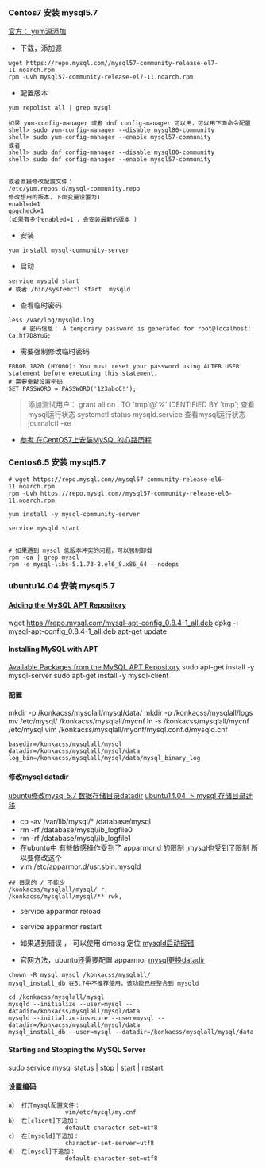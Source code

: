### Centos7 安装 mysql5.7
[官方： yum源添加](https://dev.mysql.com/downloads/repo/yum/)
- 下载，添加源
```
wget https://repo.mysql.com//mysql57-community-release-el7-11.noarch.rpm
rpm -Uvh mysql57-community-release-el7-11.noarch.rpm
```

- 配置版本
```
yum repolist all | grep mysql

如果 yum-config-manager 或者 dnf config-manager 可以用，可以用下面命令配置
shell> sudo yum-config-manager --disable mysql80-community
shell> sudo yum-config-manager --enable mysql57-community
或者
shell> sudo dnf config-manager --disable mysql80-community
shell> sudo dnf config-manager --enable mysql57-community


或者直接修改配置文件：
/etc/yum.repos.d/mysql-community.repo
修改想用的版本，下面变量设置为1
enabled=1
gpgcheck=1
(如果有多个enabled=1 ，会安装最新的版本 )
```

- 安装
```
yum install mysql-community-server
```
- 启动
```
service mysqld start
# 或者 /bin/systemctl start  mysqld
```
- 查看临时密码
```
less /var/log/mysqld.log
    # 密码信息： A temporary password is generated for root@localhost: Ca:hf7D8YuG;
```
- 需要强制修改临时密码
```
ERROR 1820 (HY000): You must reset your password using ALTER USER statement before executing this statement.
# 需要重新设置密码
SET PASSWORD = PASSWORD('123abcC!');
```
   >添加测试用户：
   >grant all on *.* TO 'tmp'@'%' IDENTIFIED BY 'tmp';
    查看mysql运行状态  systemctl status mysqld.service
    查看mysql运行状态  journalctl -xe
  - [参考 在CentOS7上安装MySQL的心路历程](http://blog.csdn.net/holmofy/article/details/69364800)



### Centos6.5 安装 mysql5.7
```
# wget https://repo.mysql.com//mysql57-community-release-el6-11.noarch.rpm
rpm -Uvh https://repo.mysql.com//mysql57-community-release-el6-11.noarch.rpm

yum install -y mysql-community-server

service mysqld start


# 如果遇到 mysql 低版本冲突的问题，可以强制卸载
rpm -qa | grep mysql
rpm -e mysql-libs-5.1.73-8.el6_8.x86_64 --nodeps

```

### ubuntu14.04 安装 mysql5.7

#### [Adding the MySQL APT Repository](https://dev.mysql.com/doc/mysql-apt-repo-quick-guide/en/#apt-repo-fresh-install)
wget https://repo.mysql.com/mysql-apt-config_0.8.4-1_all.deb
dpkg -i mysql-apt-config_0.8.4-1_all.deb
apt-get update

#### Installing MySQL with APT
[Available Packages from the MySQL APT Repository](https://dev.mysql.com/doc/mysql-apt-repo-quick-guide/en/#repo-qg-apt-available)
sudo apt-get install -y mysql-server
sudo apt-get install -y mysql-client

#### 配置
mkdir -p /konkacss/mysqlall/mysql/data/
mkdir -p /konkacss/mysqlall/logs
mv /etc/mysql/ /konkacss/mysqlall/mycnf
ln -s /konkacss/mysqlall/mycnf /etc/mysql
vim /konkacss/mysqlall/mycnf/mysql.conf.d/mysqld.cnf
```
basedir=/konkacss/mysqlall/mysql
datadir=/konkacss/mysqlall/mysql/data
log_bin=/konkacss/mysqlall/mysql/data/mysql_binary_log
```

#### 修改mysql datadir
[ubuntu修改mysql 5.7 数据存储目录datadir](http://blog.csdn.net/qq_33571718/article/details/71425623)
[ubuntu14.04 下 mysql 存储目录迁移](http://blog.csdn.net/wang794686714/article/details/39273385)

- cp -av /var/lib/mysql/* /database/mysql
- rm -rf /database/mysql/ib_logfile0
- rm -rf /database/mysql/ib_logfile1
- 在ubuntu中 有些敏感操作受到了 apparmor.d 的限制 ,mysql也受到了限制 所以要修改这个
- vim /etc/apparmor.d/usr.sbin.mysqld
```
## 目录的 / 不能少
/konkacss/mysqlall/mysql/ r,
/konkacss/mysqlall/mysql/** rwk,
```
- service apparmor reload
- service apparmor restart

- 如果遇到错误 ， 可以使用 dmesg 定位 [mysqld启动报错](https://yq.aliyun.com/articles/5841)
- 官网方法，ubuntu还需要配置 apparmor
[mysql更换datadir](https://www.digitalocean.com/community/tutorials/how-to-move-a-mysql-data-directory-to-a-new-location-on-ubuntu-16-04)
```
chown -R mysql:mysql /konkacss/mysqlall/
mysql_install_db 在5.7中不推荐使用，该功能已经整合到 mysqld

cd /konkacss/mysqlall/mysql
mysqld --initialize --user=mysql --datadir=/konkacss/mysqlall/mysql/data
mysqld --initialize-insecure --user=mysql --datadir=/konkacss/mysqlall/mysql/data
mysql_install_db --user=mysql --datadir=/konkacss/mysqlall/mysql/data
```

#### Starting and Stopping the MySQL Server
sudo service mysql status | stop | start | restart


#### 设置编码
```
a） 打开mysql配置文件：
                vim/etc/mysql/my.cnf
b） 在[client]下追加：
                default-character-set=utf8
c） 在[mysqld]下追加：
                character-set-server=utf8
d） 在[mysql]下追加：
                default-character-set=utf8
```
